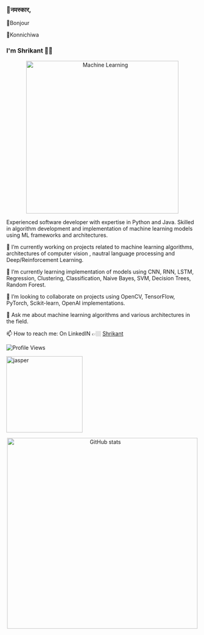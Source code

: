 ### :pray:नमस्कार, 
:wave:Bonjour 

:wave:Konnichiwa

### I'm Shrikant 🤟🏼
<!--
**im-Shree/im-Shree** is a ✨ _special_ ✨ repository because its `README.md` (this file) appears on your GitHub profile.


- 😄 Pronouns: ...
- ⚡ Fun fact: ...
dark, radical, merko, gruvbox, tokyonight, onedark, cobalt, synthwave, highcontrast, dracula
-->

<p align="center">
  <img src="https://media.giphy.com/media/PjJ1cLHqLEveXysGDB/giphy-downsized-large.gif" alt="Machine Learning" width="400" height="400"/> 
</p>


  Experienced software developer with expertise in Python and Java. 
  Skilled in algorithm development and implementation of machine learning models 
  using ML frameworks and architectures.

 🔭 I’m currently working on projects related to machine learning algorithms, architectures of computer vision ,
    nautral language processing and Deep/Reinforcement Learning.

 🌱 I’m currently learning implementation of models using CNN, RNN, LSTM, Regression, Clustering, Classification, 
    Naive Bayes, SVM, Decision Trees, Random Forest.

 👯 I’m looking to collaborate on projects using OpenCV, TensorFlow, PyTorch, Scikit-learn, OpenAI implementations.

 💬 Ask me about machine learning algorithms and various architectures in the field.

 📫 How to reach me: On LinkedIN 👉🏼 [Shrikant](https://linkedin.com/in/shrikant-pande-sde) 


![Profile Views](https://komarev.com/ghpvc/?username=im-Shree&color=blueviolet)
<p align="left">
    <img src="https://media.giphy.com/media/Hrm0LJNRkPHDkLIHz9/giphy.gif" alt="jasper" width="200" height="200"/> 
</p>
<p align="center">
  <img src="https://github-readme-stats.vercel.app/api?username=im-Shree&show_icons=true&theme=onedark" alt="GitHub stats" width="500" height="500"/>
</p>





